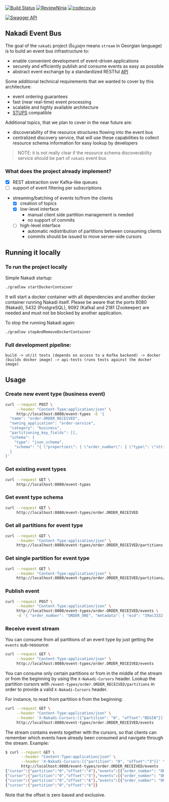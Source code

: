 [![Build Status](https://travis-ci.org/zalando/nakadi.svg)](https://travis-ci.org/zalando/nakadi)
[![ReviewNinja](https://app.review.ninja/44234368/badge)](https://app.review.ninja/zalando/nakadi)
[![codecov.io](https://codecov.io/github/zalando/nakadi/coverage.svg?branch=nakadi-jvm)](https://codecov.io/github/zalando/nakadi?branch=nakadi-jvm)

[![Swagger API](http://online.swagger.io/validator?url=https://raw.githubusercontent.com/zalando/nakadi/nakadi-jvm/api/nakadi-event-bus-api.yaml)](http://online.swagger.io/validator?url=https://raw.githubusercontent.com/zalando/nakadi/nakadi-jvm/api/nakadi-event-bus-api.yaml)

## Nakadi Event Bus

The goal of the `nakadi` project (ნაკადი means `stream` in Georgian language) is to build an event bus infrastructure to:

*  enable convenient development of event-driven applications
*  securely and efficiently publish and consume events as easy as possible
*  abstract event exchange by a standardized RESTful [API](/api/nakadi-event-bus-api.yaml)

Some additional technical requirements that we wanted to cover by this architecture:

* event ordering guarantees
* fast (near real-time) event processing
* scalable and highly available architecture
* [STUPS](https://stups.io/) compatible

Additional topics, that we plan to cover in the near future are:

* discoverability of the resource structures flowing into the event bus
* centralized discovery service, that will use these capabilities to collect resource schema information for easy lookup by developers

> NOTE: it is not really clear if the resource schema discoverability service should be part of `nakadi` event bus

### What does the project already implement?

* [x] REST abstraction over Kafka-like queues
* [ ] support of event filtering per subscriptions
* streaming/batching of events to/from the clients
  * [x] creation of topics
  * [x] low-level interface
    * manual client side partition management is needed
    * no support of commits
  * [ ] high-level interface
    * automatic redistribution of partitions between consuming clients
    * commits should be issued to move server-side cursors

## Running it locally

### To run the project locally

Simple Nakadi startup:

```sh
./gradlew startDockerContainer
```

It will start a docker container with all dependencies and another docker container running Nakadi itself. Please be
aware that the ports 8080 (Nakadi), 5432 (PostgreSQL), 9092 (Kafka) and 2181 (Zookeeper) are needed and must not be
blocked by another application.

To stop the running Nakadi again:

```sh
./gradlew stopAndRemoveDockerContainer
```

### Full development pipeline:

    build -> ut/it tests (depends on access to a Kafka backend) -> docker (builds docker image) -> api-tests (runs tests against the docker image)

## Usage

### Create new event type (business event)

```sh
curl --request POST \
     --header "Content-Type:application/json" \
     http://localhost:8080/event-types -d '{
  "name": "order.ORDER_RECEIVED",
  "owning_application": "order-service",
  "category": "business",
  "partitioning_key_fields": [],
  "schema": {
    "type": "json_schema",
    "schema": "{ \"properties\": { \"order_number\": { \"type\": \"string\" } } }"
  }
}'
```

### Get existing event types

```sh
curl --request GET \
     http://localhost:8080/event-types
```

### Get event type schema

```sh
curl --request GET \
     http://localhost:8080/event-types/order.ORDER_RECEIVED
```

### Get all partitions for event type

```sh
curl --request GET \
     --header "Content-Type:application/json" \
     http://localhost:8080/event-types/order.ORDER_RECEIVED/partitions
```

### Get single partition for event type

```sh
curl --request GET \
     --header "Content-Type:application/json" \
     http://localhost:8080/event-types/order.ORDER_RECEIVED/partitions/0
```

### Publish event

```sh
curl --request POST \
     --header "Content-Type:application/json" \
     http://localhost:8080/event-types/order.ORDER_RECEIVED/events \
     -d '{ "order_number": "ORDER_ONE", "metadata": { "eid": "39ac3332-eb00-11e5-91fe-1c6f65464fc6", "occurred_at": "2016-03-15T23:47:15+01:00" } }'
```

### Receive event stream

You can consume from all partitions of an event type by just getting the `events` sub-resource:

```sh
curl --request GET \
     --header "Content-Type:application/json" \
     http://localhost:8080/event-types/order.ORDER_RECEIVED/events
```

You can consume only certain partitions or from in the middle of the stream or from the beginning by using the `X-Nakadi-Cursors` header.
Lookup the partition cursors with `/event-types/order.ORDER_RECEIVED/partitions` in order to provide a valid `X-Nakadi-Cursors` header.

For instance, to read from partition `0` from the beginning:

```sh
curl --request GET \
     --header "Content-Type:application/json" \
     --header 'X-Nakadi-Cursors:[{"partition": "0", "offset":"BEGIN"}]' \
     http://localhost:8080/event-types/order.ORDER_RECEIVED/events
```

The stream contains events together with the cursors, so that clients can remember which events have already been consumed and navigate through the stream. Example:

```sh
$ curl --request GET \
       --header "Content-Type:application/json" \
       --header 'X-Nakadi-Cursors:[{"partition": "0", "offset":"3"}]' \
       http://localhost:8080/event-types/order.ORDER_RECEIVED/events
{"cursor":{"partition":"0","offset":"4"},"events":[{"order_number": "ORDER_001", "metadata": {"eid": "4ae5011e-eb01-11e5-8b4a-1c6f65464fc6", "occurred_at": "2016-03-15T23:56:11+01:00"}}]}
{"cursor":{"partition":"0","offset":"5"},"events":[{"order_number": "ORDER_002", "metadata": {"eid": "4bea74a4-eb01-11e5-9efa-1c6f65464fc6", "occurred_at": "2016-03-15T23:57:15+01:00"}}]}
{"cursor":{"partition":"0","offset":"6"},"events":[{"order_number": "ORDER_003", "metadata": {"eid": "4cc6d2f0-eb01-11e5-b606-1c6f65464fc6", "occurred_at": "2016-03-15T23:58:15+01:00"}}]}
{"cursor":{"partition":"0","offset":"6"}}
```

Note that the offset is zero based and exclusive.
